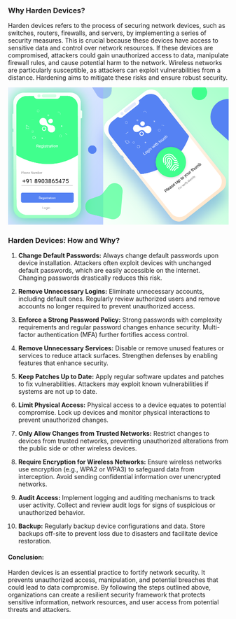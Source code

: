 ### **Why Harden Devices?**

Harden devices refers to the process of securing network devices, such as switches, routers, firewalls, and servers, by implementing a series of security measures. This is crucial because these devices have access to sensitive data and control over network resources. If these devices are compromised, attackers could gain unauthorized access to data, manipulate firewall rules, and cause potential harm to the network. Wireless networks are particularly susceptible, as attackers can exploit vulnerabilities from a distance. Hardening aims to mitigate these risks and ensure robust security.

![Pasted image 20230816155515](../Images/Pasted%20image%2020230816155515.png)

### **Harden Devices: How and Why?**

1. **Change Default Passwords:** Always change default passwords upon device installation. Attackers often exploit devices with unchanged default passwords, which are easily accessible on the internet. Changing passwords drastically reduces this risk.
    
2. **Remove Unnecessary Logins:** Eliminate unnecessary accounts, including default ones. Regularly review authorized users and remove accounts no longer required to prevent unauthorized access.
    
3. **Enforce a Strong Password Policy:** Strong passwords with complexity requirements and regular password changes enhance security. Multi-factor authentication (MFA) further fortifies access control.
    
4. **Remove Unnecessary Services:** Disable or remove unused features or services to reduce attack surfaces. Strengthen defenses by enabling features that enhance security.
    
5. **Keep Patches Up to Date:** Apply regular software updates and patches to fix vulnerabilities. Attackers may exploit known vulnerabilities if systems are not up to date.
    
6. **Limit Physical Access:** Physical access to a device equates to potential compromise. Lock up devices and monitor physical interactions to prevent unauthorized changes.
    
7. **Only Allow Changes from Trusted Networks:** Restrict changes to devices from trusted networks, preventing unauthorized alterations from the public side or other wireless devices.
    
8. **Require Encryption for Wireless Networks:** Ensure wireless networks use encryption (e.g., WPA2 or WPA3) to safeguard data from interception. Avoid sending confidential information over unencrypted networks.
    
9. **Audit Access:** Implement logging and auditing mechanisms to track user activity. Collect and review audit logs for signs of suspicious or unauthorized behavior.
    
10. **Backup:** Regularly backup device configurations and data. Store backups off-site to prevent loss due to disasters and facilitate device restoration.
    

#### **Conclusion:**

Harden devices is an essential practice to fortify network security. It prevents unauthorized access, manipulation, and potential breaches that could lead to data compromise. By following the steps outlined above, organizations can create a resilient security framework that protects sensitive information, network resources, and user access from potential threats and attackers.